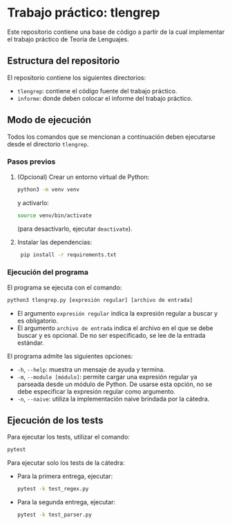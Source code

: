 # Trabajo práctico: tlengrep

Este repositorio contiene una base de código a partir de la cual implementar
el trabajo práctico de Teoría de Lenguajes.

## Estructura del repositorio

El repositorio contiene los siguientes directorios:
- `tlengrep`: contiene el código fuente del trabajo práctico.
- `informe`: donde deben colocar el informe del trabajo práctico.

## Modo de ejecución

Todos los comandos que se mencionan a continuación deben ejecutarse desde el
directorio `tlengrep`.

### Pasos previos

1. (Opcional) Crear un entorno virtual de Python:
   ```bash
   python3 -m venv venv
   ```
   y activarlo:
   ```bash
   source venv/bin/activate
   ```
   (para desactivarlo, ejecutar `deactivate`).

2. Instalar las dependencias:
   ```bash
    pip install -r requirements.txt
    ```

### Ejecución del programa
El programa se ejecuta con el comando:
```bash
python3 tlengrep.py [expresión regular] [archivo de entrada]
```

- El argumento `expresión regular` indica la expresión regular a buscar y es
  obligatorio.
- El argumento `archivo de entrada` indica el archivo en el que se debe buscar
  y es opcional. De no ser especificado, se lee de la entrada estándar.

El programa admite las siguientes opciones:
- `-h`, `--help`: muestra un mensaje de ayuda y termina.
- `-m`, `--module [módulo]`: permite cargar una expresión regular ya parseada
  desde un módulo de Python. De usarse esta opción, no se debe especificar
  la expresión regular como argumento.
- `-n`, `--naive`: utiliza la implementación naive brindada por la cátedra.

## Ejecución de los tests
Para ejecutar los tests, utilizar el comando:
```bash
pytest
```

Para ejecutar solo los tests de la cátedra:
- Para la primera entrega, ejecutar:
  ```bash
  pytest -k test_regex.py
  ```
- Para la segunda entrega, ejecutar:
  ```bash
  pytest -k test_parser.py
  ```

